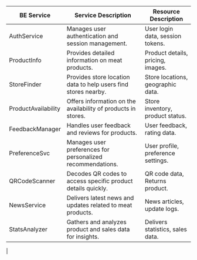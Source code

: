| BE Service      | Service Description                                              | Resource Description              |
|-----------------|------------------------------------------------------------------|-----------------------------------|
| AuthService     | Manages user authentication and session management.              | User login data, session tokens.  |
| ProductInfo     | Provides detailed information on meat products.                  | Product details, pricing, images. |
| StoreFinder     | Provides store location data to help users find stores nearby.    | Store locations, geographic data.  |
| ProductAvailability | Offers information on the availability of products in stores. | Store inventory, product status.   |
| FeedbackManager | Handles user feedback and reviews for products.                  | User feedback, rating data.       |
| PreferenceSvc   | Manages user preferences for personalized recommendations.       | User profile, preference settings.|
| QRCodeScanner   | Decodes QR codes to access specific product details quickly.     | QR code data, Returns product.|
| NewsService     | Delivers latest news and updates related to meat products.       | News articles, update logs.       |
| StatsAnalyzer   | Gathers and analyzes product and sales data for insights.          | Delivers statistics, sales data.     |
   |